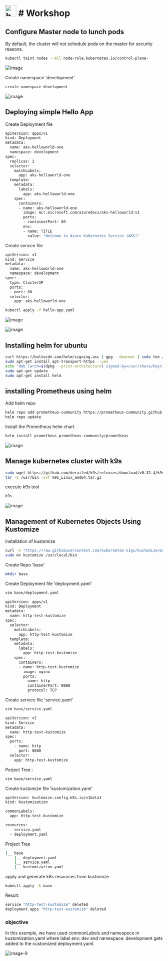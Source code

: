  #   <img src="https://github.com/user-attachments/assets/d567506b-5944-4e20-9517-0cd22e0e2769" width="35" title="hover text"> # Workshop
 
## Configure Master node to lunch pods
By default, the cluster will not schedule pods on the master for security reasons. 
```bash
kubectl taint nodes --all node-role.kubernetes.io/control-plane-
```
![image](https://github.com/user-attachments/assets/828a373c-44b3-4dd1-b78f-6f3c0cc3e3d1)

Create namespace 'development'
```bash
create namespace development
```
![image](https://github.com/user-attachments/assets/b9a1f893-f2e4-4a6a-9c9a-851eeec26621)

## Deploying simple Hello App
Create Deployment file 
```bash
apiVersion: apps/v1
kind: Deployment
metadata:
  name: aks-helloworld-one
  namespace: development
spec:
  replicas: 2
  selector:
    matchLabels:
      app: aks-helloworld-one
  template:
    metadata:
      labels:
        app: aks-helloworld-one
    spec:
      containers:
      - name: aks-helloworld-one
        image: mcr.microsoft.com/azuredocs/aks-helloworld:v1
        ports:
        - containerPort: 80
        env:
        - name: TITLE
          value: "Welcome to Azure Kubernetes Service (AKS)"
```
Create service file 
```bash
apiVersion: v1
kind: Service
metadata:
  name: aks-helloworld-one
  namespace: development
spec:
  type: ClusterIP
  ports:
  - port: 80
  selector:
    app: aks-helloworld-one
```
```bash
kubectl apply -f hello-app.yaml
```
![image](https://github.com/user-attachments/assets/921da68f-d57f-48fc-940d-f138a0f6c0bd)

![image](https://github.com/user-attachments/assets/811a54c2-d711-4905-8096-d2de7b841d75)

## Installing helm for ubuntu
```bash
curl https://baltocdn.com/helm/signing.asc | gpg --dearmor | sudo tee /usr/share/keyrings/helm.gpg > /dev/null
sudo apt-get install apt-transport-https --yes
echo "deb [arch=$(dpkg --print-architecture) signed-by=/usr/share/keyrings/helm.gpg] https://baltocdn.com/helm/stable/debian/ all main" | sudo tee /etc/apt/sources.list.d/helm-stable-debian.list
sudo apt-get update
sudo apt-get install helm
```
## installing Prometheus using helm 
Add helm repo
```bash
helm repo add prometheus-community https://prometheus-community.github.io/helm-charts
helm repo update
```
Install the Prometheus helm chart
```bash
helm install prometheus prometheus-community/prometheus
```
![image](https://github.com/user-attachments/assets/b41005be-41d0-4ca8-b380-065c9f526afc)

## Manage kubernetes cluster with k9s
```bash
sudo wget https://github.com/derailed/k9s/releases/download/v0.32.4/k9s_Linux_amd64.tar.gz
tar -C /usr/bin -xvf k9s_Linux_amd64.tar.gz
```
execute k9s tool 
```bash
k9s
```
![image](https://github.com/user-attachments/assets/213424c5-79a2-42cd-8558-326f5b9958c0)

## Management of Kubernetes Objects Using Kustomize
installation of kustomize 
```bash
curl -s "https://raw.githubusercontent.com/kubernetes-sigs/kustomize/master/hack/install_kustomize.sh"  | bash
sudo mv kustomize /usr/local/bin
```
Create Repo 'base'
```bash
mkdir base
```
Create Deployment file 'deployment.yaml'
```bash
vim base/deployment.yaml
```
```bash
apiVersion: apps/v1
kind: Deployment
metadata:
  name: http-test-kustomize
spec:
  selector:
    matchLabels:
      app: http-test-kustomize
  template:
    metadata:
      labels:
        app: http-test-kustomize
    spec:
      containers:
      - name: http-test-kustomize
        image: nginx
        ports:
        - name: http
          containerPort: 8080
          protocol: TCP
```
Create service file 'service.yaml'
```bash
vim base/service.yaml
```
```bash
apiVersion: v1
kind: Service
metadata:
  name: http-test-kustomize
spec:
  ports:
    - name: http
      port: 8080
  selector:
    app: http-test-kustomize
```
Porject Tree :
```bash
vim base/service.yaml
```
Create kustomize file 'kustomization.yaml'
```bash
apiVersion: kustomize.config.k8s.io/v1beta1
kind: Kustomization

commonLabels:
  app: http-test-kustomize

resources:
  - service.yaml
  - deployment.yaml
```
Project Tree
```bash
|__ base
    |__ deployment.yaml
    |__ service.yaml
    |__ kustomization.yaml
```
apply and generate k8s resources from kustomize
```bash
kubectl apply -k base
```
Result:
```bash
service "http-test-kustomize" deleted
deployment.apps "http-test-kustomize" deleted
```
### objective
In this exemple, we have used commonLabels and namespece in kustomization.yaml where label env: dev and namespace: development gets added to the customized deployment.yaml.

![image-9](https://github.com/user-attachments/assets/282f12bf-df63-4a8a-989a-a123e16b5ed1)




